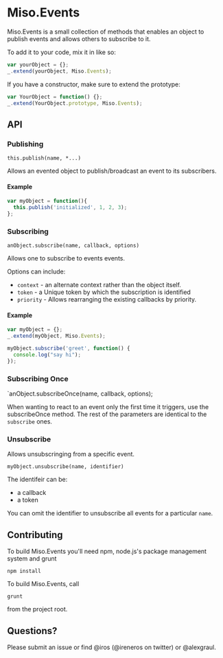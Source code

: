 Miso.Events
============


Miso.Events is a small collection of methods that enables an object to publish events and allows others to subscribe to it.

To add it to your code, mix it in like so:

```javascript
var yourObject = {};
_.extend(yourObject, Miso.Events);
```

If you have a constructor, make sure to extend the prototype:
```javascript
var YourObject = function() {};
_.extend(YourObject.prototype, Miso.Events);
```

## API

### Publishing

`this.publish(name, *...)`

Allows an evented object to publish/broadcast an event to its subscribers.

#### Example 

```javascript
var myObject = function(){
  this.publish('initialized', 1, 2, 3);
};
```

### Subscribing

`anObject.subscribe(name, callback, options)`

Allows one to subscribe to events events.

Options can include:

* `context` - an alternate context rather than the object itself.
* `token` - a Unique token by which the subscription is identified
* `priority` - Allows rearranging the existing callbacks by priority.

#### Example

```javascript
var myObject = {};
_.extend(myObject, Miso.Events);

myObject.subscribe('greet', function() {
  console.log("say hi");
});
```

### Subscribing Once

`anObject.subscribeOnce(name, callback, options);

When wanting to react to an event only the first time it triggers, use the subscribeOnce method. The rest of the parameters are identical to the `subscribe` ones.

### Unsubscribe

Allows unsubscringing from a specific event.

`myObject.unsubscribe(name, identifier)`

The identifeir can be:

* a callback
* a token

You can omit the identifier to unsubscribe all events for a particular `name`.

## Contributing 

To build Miso.Events you'll need npm, node.js's package management system and grunt

`npm install`

To build Miso.Events, call

`grunt`

from the project root.

## Questions?

Please submit an issue or find @iros (@ireneros on twitter) or @alexgraul. 

